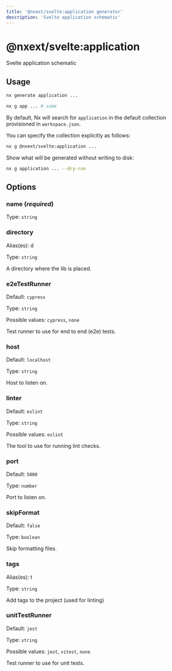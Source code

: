 ```yaml
---
title: '@nxext/svelte:application generator'
description: 'Svelte application schematic'
---
```


# @nxext/svelte:application

Svelte application schematic

## Usage

```bash
nx generate application ...
```

```bash
nx g app ... # same
```

By default, Nx will search for `application` in the default collection provisioned in `workspace.json`.

You can specify the collection explicitly as follows:

```bash
nx g @nxext/svelte:application ...
```

Show what will be generated without writing to disk:

```bash
nx g application ... --dry-run
```

## Options

### name (_**required**_)

Type: `string`

### directory

Alias(es): d

Type: `string`

A directory where the lib is placed.

### e2eTestRunner

Default: `cypress`

Type: `string`

Possible values: `cypress`, `none`

Test runner to use for end to end (e2e) tests.

### host

Default: `localhost`

Type: `string`

Host to listen on.

### linter

Default: `eslint`

Type: `string`

Possible values: `eslint`

The tool to use for running lint checks.

### port

Default: `5000`

Type: `number`

Port to listen on.

### skipFormat

Default: `false`

Type: `boolean`

Skip formatting files.

### tags

Alias(es): t

Type: `string`

Add tags to the project (used for linting)

### unitTestRunner

Default: `jest`

Type: `string`

Possible values: `jest`, `vitest`, `none`

Test runner to use for unit tests.
